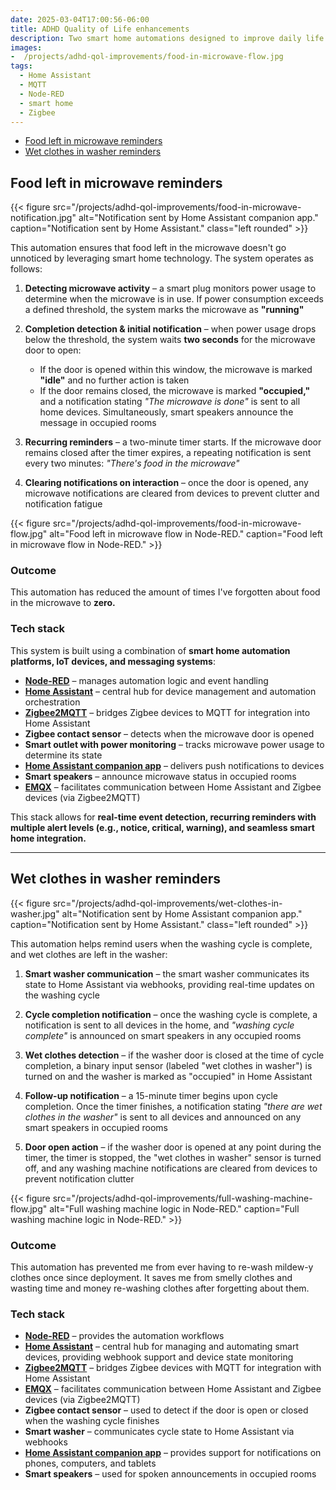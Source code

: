 ```yaml
---
date: 2025-03-04T17:00:56-06:00
title: ADHD Quality of Life enhancements
description: Two smart home automations designed to improve daily life in a neurodivergent household—intelligent reminders to prevent food from being forgotten in the microwave and wet clothes from sitting in the washer.
images:
-  /projects/adhd-qol-improvements/food-in-microwave-flow.jpg
tags:
  - Home Assistant
  - MQTT
  - Node-RED
  - smart home
  - Zigbee
---
```

<!-- no toc -->
- [Food left in microwave reminders](#food-left-in-microwave-reminders)
- [Wet clothes in washer reminders](#wet-clothes-in-washer-reminders)

## **Food left in microwave reminders**

{{< figure src="/projects/adhd-qol-improvements/food-in-microwave-notification.jpg" alt="Notification sent by Home Assistant companion app." caption="Notification sent by Home Assistant." class="left rounded" >}}

This automation ensures that food left in the microwave doesn't go unnoticed by leveraging smart home technology. The system operates as follows:

1. **Detecting microwave activity** – a smart plug monitors power usage to determine when the microwave is in use. If power consumption exceeds a defined threshold, the system marks the microwave as **"running"**

2. **Completion detection & initial notification** – when power usage drops below the threshold, the system waits **two seconds** for the microwave door to open:
   - If the door is opened within this window, the microwave is marked **"idle"** and no further action is taken
   - If the door remains closed, the microwave is marked **"occupied,"** and a notification stating *"The microwave is done"* is sent to all home devices. Simultaneously, smart speakers announce the message in occupied rooms

3. **Recurring reminders** – a two-minute timer starts. If the microwave door remains closed after the timer expires, a repeating notification is sent every two minutes: *"There's food in the microwave"*

4. **Clearing notifications on interaction** – once the door is opened, any microwave notifications are cleared from devices to prevent clutter and notification fatigue

{{< figure src="/projects/adhd-qol-improvements/food-in-microwave-flow.jpg" alt="Food left in microwave flow in Node-RED." caption="Food left in microwave flow in Node-RED." >}}

### Outcome

This automation has reduced the amount of times I've forgotten about food in the microwave to **zero.**

### Tech stack

This system is built using a combination of **smart home automation platforms, IoT devices, and messaging systems**:

- **[Node-RED](https://nodered.org/)** – manages automation logic and event handling
- **[Home Assistant](https://www.home-assistant.io/)** – central hub for device management and automation orchestration
- **[Zigbee2MQTT](https://www.zigbee2mqtt.io/)** – bridges Zigbee devices to MQTT for integration into Home Assistant
- **Zigbee contact sensor** – detects when the microwave door is opened
- **Smart outlet with power monitoring** – tracks microwave power usage to determine its state
- **[Home Assistant companion app](https://companion.home-assistant.io/)** – delivers push notifications to devices
- **Smart speakers** – announce microwave status in occupied rooms
- **[EMQX](https://www.emqx.com/)** – facilitates communication between Home Assistant and Zigbee devices (via Zigbee2MQTT)

This stack allows for **real-time event detection, recurring reminders with multiple alert levels (e.g., notice, critical, warning), and seamless smart home integration.**

---

## **Wet clothes in washer reminders**

{{< figure src="/projects/adhd-qol-improvements/wet-clothes-in-washer.jpg" alt="Notification sent by Home Assistant companion app." caption="Notification sent by Home Assistant." class="left rounded" >}}

This automation helps remind users when the washing cycle is complete, and wet clothes are left in the washer:

1. **Smart washer communication** – the smart washer communicates its state to Home Assistant via webhooks, providing real-time updates on the washing cycle

2. **Cycle completion notification** – once the washing cycle is complete, a notification is sent to all devices in the home, and *"washing cycle complete"* is announced on smart speakers in any occupied rooms

3. **Wet clothes detection** – if the washer door is closed at the time of cycle completion, a binary input sensor (labeled "wet clothes in washer") is turned on and the washer is marked as "occupied" in Home Assistant

4. **Follow-up notification** – a 15-minute timer begins upon cycle completion. Once the timer finishes, a notification stating *"there are wet clothes in the washer"* is sent to all devices and announced on any smart speakers in occupied rooms

5. **Door open action** – if the washer door is opened at any point during the timer, the timer is stopped, the "wet clothes in washer" sensor is turned off, and any washing machine notifications are cleared from devices to prevent notification clutter

{{< figure src="/projects/adhd-qol-improvements/full-washing-machine-flow.jpg" alt="Full washing machine logic in Node-RED." caption="Full washing machine logic in Node-RED." >}}

### Outcome

This automation has prevented me from ever having to re-wash mildew-y clothes once since deployment. It saves me from smelly clothes and wasting time and money re-washing clothes after forgetting about them.

### Tech stack

- **[Node-RED](https://nodered.org/)** – provides the automation workflows
- **[Home Assistant](https://www.home-assistant.io/)** – central hub for managing and automating smart devices, providing webhook support and device state monitoring
- **[Zigbee2MQTT](https://www.zigbee2mqtt.io/)** – bridges Zigbee devices with MQTT for integration with Home Assistant
- **[EMQX](https://www.emqx.com/)** – facilitates communication between Home Assistant and Zigbee devices (via Zigbee2MQTT)
- **Zigbee contact sensor** – used to detect if the door is open or closed when the washing cycle finishes
- **Smart washer** – communicates cycle state to Home Assistant via webhooks
- **[Home Assistant companion app](https://companion.home-assistant.io/)** – provides support for notifications on phones, computers, and tablets
- **Smart speakers** – used for spoken announcements in occupied rooms
